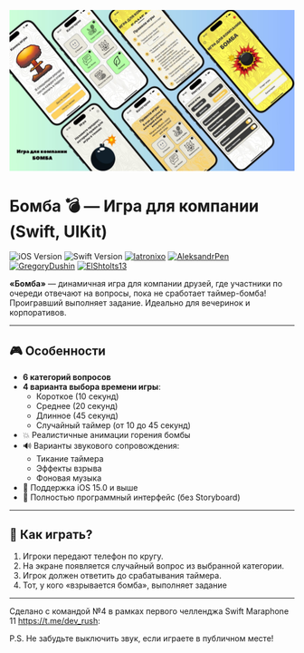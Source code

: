 ![image](https://github.com/ElShtolts13/Bomb-Game-1-Challenge/blob/main/mainImage.jpg)



# Бомба 💣 — Игра для компании (Swift, UIKit)

![iOS Version](https://img.shields.io/badge/iOS-15.0+-blue?style=flat&logo=apple)
![Swift Version](https://img.shields.io/badge/Swift-5.5-orange?style=flat&logo=swift)
[![latronixo](https://img.shields.io/badge/latronixo-181717?style=flat&logo=github&logoColor=white)](https://github.com/latronixo)
[![AleksandrPen](https://img.shields.io/badge/AleksandrPen-181717?style=flat&logo=github&logoColor=white)](https://github.com/AleksandrPen)
[![GregoryDushin](https://img.shields.io/badge/GregoryDushin-181717?style=flat&logo=github&logoColor=white)](https://github.com/GregoryDushin)
[![ElShtolts13](https://img.shields.io/badge/ElShtolts13-181717?style=flat&logo=github&logoColor=white)](https://github.com/ElShtolts13)

**«Бомба»** — динамичная игра для компании друзей, где участники по очереди отвечают на вопросы, пока не сработает таймер-бомба! Проигравший выполняет задание. Идеально для вечеринок и корпоративов.

---

## 🎮 Особенности
- **6 категорий вопросов** 
- **4 варианта выбора времени игры**:
  - Короткое (10 секунд)
  - Среднее (20 секунд)
  - Длинное (45 секунд)
  - Случайный таймер (от 10 до 45 секунд)
- 💥 Реалистичные анимации горения бомбы
- 🔊 Варианты звукового сопровождения:
  - Тикание таймера
  - Эффекты взрыва
  - Фоновая музыка
- 🎯 Поддержка iOS 15.0 и выше
- 📱 Полностью программный интерфейс (без Storyboard)

---

## 🚀 Как играть?
1. Игроки передают телефон по кругу.
2. На экране появляется случайный вопрос из выбранной категории.
3. Игрок должен ответить до срабатывания таймера.
4. Тот, у кого «взрывается бомба», выполняет задание

---
Сделано с командой №4 в рамках первого челленджа Swift Maraphone 11  https://t.me/dev_rush:


P.S. Не забудьте выключить звук, если играете в публичном месте!
